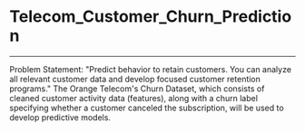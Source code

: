 # Telecom_Customer_Churn_Prediction
-----------------------------------------------------------
Problem Statement:
"Predict behavior to retain customers. You can analyze all relevant customer data and develop focused customer retention programs."
The Orange Telecom's Churn Dataset, which consists of cleaned customer activity data (features), along with a churn label specifying whether a customer canceled the subscription, will be used to develop predictive models.
